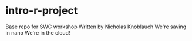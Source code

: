 # intro-r-project
Base repo for SWC workshop
Written by Nicholas Knoblauch
We're saving in nano
We're in the cloud!
